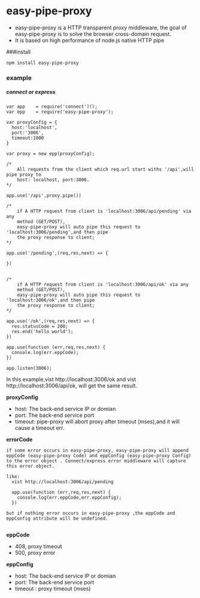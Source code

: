 # easy-pipe-proxy

* easy-pipe-proxy is a HTTP transparent proxy middleware, the goal of easy-pipe-proxy is to solve the browser cross-domain request. 
* It is based on high performance of node.js native HTTP pipe


###install
```
npm install easy-pipe-proxy
```

### example

##### connect or express
```
var app    = require('connect')();
var epp    = require('easy-pipe-proxy');

var proxyConfig = {
  host:'localhost',
  port:'3006',
  timeout:1000
}

var proxy = new epp(proxyConfig);

/*
	All requests from the client which req.url start withs '/api',will pipe proxy to 
	host: localhost, port:3006. 
*/

app.use('/api',proxy.pipe())

/*
	if A HTTP request from client is 'localhost:3006/api/pending' via any
	method (GET/POST),
	easy-pipe-proxy will auto pipe this request to 'localhost:3006/pending',and then pipe
	the proxy response to client;
*/

app.use('/pending',(req,res,next) => {

})


/*
	if A HTTP request from client is 'localhost:3006/api/ok' via any
	method (GET/POST),
	easy-pipe-proxy will auto pipe this request to 'localhost:3006/ok',and then pipe
	the proxy response to client;
*/

app.use('/ok',(req,res,next) => {
  res.statusCode = 200;
  res.end('hello world');
})

app.use(function (err,req,res,next) {
  console.log(err.eppCode);
})

app.listen(3006);
```
In this example,vist http://localhost:3006/ok and vist http://localhost:3006/api/ok, will get the same result.

**proxyConfig**

* host: The back-end service IP or domian
* port: The back-end service port
* timeout: pipe-proxy will abort proxy after timeout (mses),and it will cause a timeout err.  

**errorCode**

```
if some error occurs in easy-pipe-proxy, easy-pipe-proxy will append eppCode (easy-pipe-proxy Code) and eppConfig (easy-pipe-proxy Config) to the error object . Connect/express error middleware will capture this error object.  

like:
  vist http://localhost:3006/api/pending
  
  app.use(function (err,req,res,next) {
    console.log(err.eppCode,err.eppConfig);
  })

but if nothing error occurs in easy-pipe-proxy ,the eppCode and eppConfig attribute will be undefined.
  
```
**eppCode**

* 408, proxy timeout
* 500, proxy error

**eppConfig**

* host: The back-end service IP or domian
* port: The back-end service port
* timeout : proxy timeout (mses)



